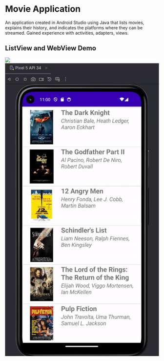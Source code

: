 # Movie Application
An application created in Android Studio using Java that lists movies, explains their history, and indicates the platforms where they can be streamed. Gained experience with activities, adapters, views.

## ListView and WebView Demo
![](https://github.com/kushalex/MovieApplication/blob/main/Demo1.gif)
![](https://github.com/kushalex/MovieApplication/blob/main/Demo2.gif)
